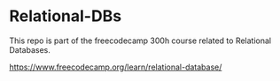 # Relational-DBs
This repo is part of the freecodecamp 300h course related to Relational Databases.

https://www.freecodecamp.org/learn/relational-database/
